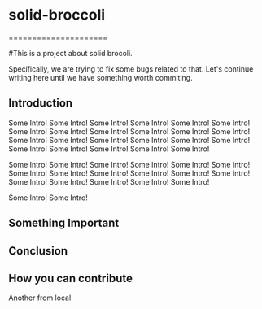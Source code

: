 # solid-broccoli
=====================

#This is a project about solid brocoli.

Specifically, we are trying to fix some bugs related to that.
Let's continue writing here until we have something worth commiting.

## Introduction
Some Intro! Some Intro! Some Intro! Some Intro! Some Intro! Some Intro! Some Intro! Some Intro! Some Intro! Some Intro! Some Intro! Some Intro! 
Some Intro! Some Intro! Some Intro! Some Intro! Some Intro! Some Intro! Some Intro! Some Intro! Some Intro! Some Intro! Some Intro! 

Some Intro! Some Intro! Some Intro! Some Intro! Some Intro! Some Intro! 
Some Intro! Some Intro! Some Intro! Some Intro! Some Intro! Some Intro! Some Intro! Some Intro! 
Some Intro! Some Intro! Some Intro! 

Some Intro! Some Intro! 

## Something Important

## Conclusion

## How you can contribute

Another from local